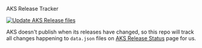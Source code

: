 AKS Release Tracker

[![Update AKS Release files](https://github.com/zapstar/aks-release-tracker/actions/workflows/update-release.yml/badge.svg)](https://github.com/zapstar/aks-release-tracker/actions/workflows/update-release.yml)

AKS doesn't publish when its releases have changed, so this repo will track all changes happening to `data.json` files on [AKS Release Status](https://releases.aks.azure.com/) page for us.
